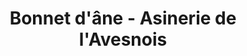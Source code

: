 ---
title: "Bonnet d'âne - Asinerie de l'Avesnois"
url: /maroilles/bonnet-dane-asinerie-de-lavesnois/
shop: Kosmetik
---